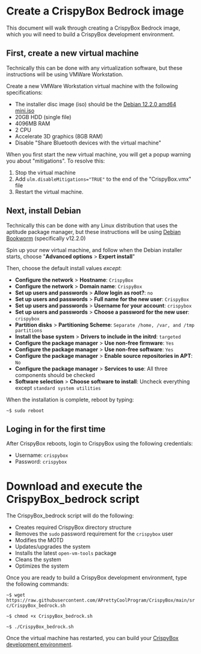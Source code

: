 # Create a CrispyBox Bedrock image

This document will walk through creating a CrispyBox Bedrock image, which you will need to build a CrispyBox development environment.

## First, create a new virtual machine

Technically this can be done with any virtualization software, but these instructions will be using VMWare Workstation.

Create a new VMWare Workstation virtual machine with the following specifications:

- The installer disc image (iso) should be the [Debian 12.2.0 amd64 mini.iso](https://deb.debian.org/debian/dists/bookworm/main/installer-amd64/current/images/netboot/mini.iso)
- 20GB HDD (single file)
- 4096MB RAM
- 2 CPU
- Accelerate 3D graphics (8GB RAM)
- Disable "Share Bluetooth devices with the virtual machine"

When you first start the new virtual machine, you will get a popup warning you about "mitigations". To resolve this:

1. Stop the virtual machine
2. Add `ulm.disableMitigations="TRUE"`  to the end of the "CrispyBox.vmx" file
3. Restart the virtual machine.

## Next, install Debian

Technically this can be done with any Linux distribution that uses the aptitude package manager, but these instructions will be using [Debian Bookworm](https://www.debian.org/) (specifically v12.2.0)

Spin up your new virtual machine, and follow when the Debian installer starts, choose "**Advanced options** > **Expert install**"

Then, choose the default install values *except*:
  - **Configure the network** > **Hostname**: `CrispyBox`
  - **Configure the network** > **Domain name**: `CrispyBox`
  - **Set up users and passwords** > **Allow login as root?**: `no`
  - **Set up users and passwords** > **Full name for the new user**: `CrispyBox`
  - **Set up users and passwords** > **Username for your account**: `crispybox`
  - **Set up users and passwords** > **Choose a password for the new user**: `crispybox`
  - **Partition disks** > **Partitioning Scheme**: `Separate /home, /var, and /tmp partitions`
  - **Install the base system** > **Drivers to include in the initrd**: `targeted`
  - **Configure the package manager** > **Use non-free firmware**: `Yes`
  - **Configure the package manager** > **Use non-free software**: `Yes`
  - **Configure the package manager** > **Enable source repositories in APT**: `No`
  - **Configure the package manager** > **Services to use**: All three components should be checked
  - **Software selection** > **Choose software to install**: Uncheck everything except `standard system utilities`

When the installation is complete, reboot by typing:

`~$ sudo reboot`  

## Loging in for the first time

After CrispyBox reboots, login to CrispyBox using the following credentials:

- Username: `crispybox`
- Password: `crispybox`

# Download and execute the CrispyBox_bedrock script

The CrispyBox_bedrock script will do the following:

- Creates required CrispyBox directory structure
- Removes the `sudo` password requirement for the `crispybox` user
- Modifies the MOTD
- Updates/upgrades the system
- Installs the latest `open-vm-tools` package
- Cleans the system
- Optimizes the system

Once you are ready to build a CrispyBox development environment, type the following commands:

`~$ wget https://raw.githubusercontent.com/APrettyCoolProgram/CrispyBox/main/src/CrispyBox_bedrock.sh`

`~$ chmod +x CrispyBox_bedrock.sh`

`~$ ./CrispyBox_bedrock.sh`

Once the virtual machine has restarted, you can build your [CrispyBox development environment](Build%20a%20CrispyBox%20environment.md).
